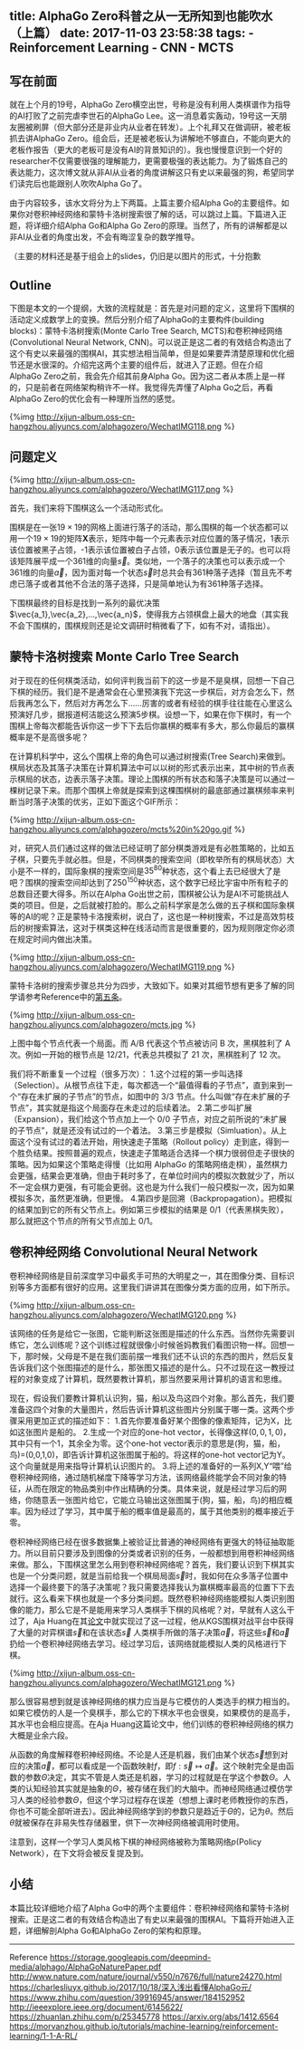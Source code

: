 
title: AlphaGo Zero科普之从一无所知到也能吹水（上篇）
date: 2017-11-03 23:58:38
tags:
	- Reinforcement Learning
	- CNN
	- MCTS
---

## 写在前面

就在上个月的19号，AlphaGo Zero横空出世，号称是没有利用人类棋谱作为指导的AI打败了之前完虐李世石的AlphaGo Lee。这一消息着实轰动，19号这一天朋友圈被刷屏（但大部分还是非业内从业者在转发）。上个礼拜又在做调研，被老板抓去讲AlphaGo Zero。组会后，还是被老板认为讲解地不够直白，不能向更大的老板作报告（更大的老板可是没有AI的背景知识的）。我也慢慢意识到一个好的researcher不仅需要很强的理解能力，更需要极强的表达能力。为了锻炼自己的表达能力，这次博文就从非AI从业者的角度讲解这只有史以来最强的狗，希望同学们读完后也能跟别人吹吹Alpha Go了。

由于内容较多，该水文将分为上下两篇。上篇主要介绍Alpha Go的主要组件。如果你对卷积神经网络和蒙特卡洛树搜索很了解的话，可以跳过上篇。下篇进入正题，将详细介绍Alpha Go和Alpha Go Zero的原理。当然了，所有的讲解都是以非AI从业者的角度出发，不会有晦涩复杂的数学推导。

（主要的材料还是基于组会上的slides，仍旧是以图片的形式，十分抱歉

<!--more-->

## Outline

下图是本文的一个提纲，大致的流程就是：首先是对问题的定义，这里将下围棋的活动定义成数学上的变换。然后分别介绍了AlphaGo的主要构件(building blocks)：蒙特卡洛树搜索(Monte Carlo Tree Search, MCTS)和卷积神经网络(Convolutional Neural Network, CNN)。可以说正是这二者的有效结合构造出了这个有史以来最强的围棋AI，其实想法相当简单，但是如果要弄清楚原理和优化细节还是水很深的。介绍完这两个主要的组件后，就进入了正题。但在介绍AlphaGo Zero之前，我会先介绍其前身Alpha Go。因为这二者从本质上是一样的，只是前者在网络架构稍许不一样。我觉得先弄懂了Alpha Go之后，再看AlphaGo Zero的优化会有一种理所当然的感觉。

{%img http://xijun-album.oss-cn-hangzhou.aliyuncs.com/alphagozero/WechatIMG118.png %}

## 问题定义

{%img http://xijun-album.oss-cn-hangzhou.aliyuncs.com/alphagozero/WechatIMG117.png %}

首先，我们来将下围棋这么一个活动形式化。

围棋是在一张$19\times 19$的网格上面进行落子的活动，那么围棋的每一个状态都可以用一个$19\times 19$的矩阵$\textbf{X}$表示，矩阵中每一个元素表示对应位置的落子情况，1表示该位置被黑子占领，-1表示该位置被白子占领，0表示该位置是无子的。也可以将该矩阵展平成一个361维的向量$\vec{s}$。类似地，一个落子的决策也可以表示成一个361维的向量$\vec{a}$，因为面对每一个状态$\vec{s}$时总共会有361种落子选择（暂且先不考虑已落子或者其他不合法的落子选择，只是简单地认为有361种落子选择。

下围棋最终的目标是找到一系列的最优决策$\vec{a_1},\vec{a_2},...,\vec{a_n}$，使得我方占领棋盘上最大的地盘（其实我不会下围棋的，围棋规则还是论文调研时稍微看了下，如有不对，请指出）。

## 蒙特卡洛树搜索 Monte Carlo Tree Search

对于现在的任何棋类活动，如何评判我当前下的这一步是不是臭棋，回想一下自己下棋的经历。我们是不是通常会在心里预演我下完这一步棋后，对方会怎么下，然后我再怎么下，然后对方再怎么下……厉害的或者有经验的棋手往往能在心里这么预演好几步，据报道柯洁能这么预演5步棋。设想一下，如果在你下棋时，有一个围棋上帝每次都能告诉你这一步下下去后你赢棋的概率有多大，那么你最后的赢棋概率是不是高很多呢？

在计算机科学中，这么个围棋上帝的角色可以通过树搜索(Tree Search)来做到。棋局状态及其落子决策在计算机算法中可以以树的形式表示出来，其中树的节点表示棋局的状态，边表示落子决策。理论上围棋的所有状态和落子决策是可以通过一棵树记录下来。而那个围棋上帝就是探索到这棵围棋树的最底部通过赢棋频率来判断当时落子决策的优劣，正如下面这个GIF所示：

{%img http://xijun-album.oss-cn-hangzhou.aliyuncs.com/alphagozero/mcts%20in%20go.gif %}

对，研究人员们通过这样的做法已经证明了部分棋类游戏是有必胜策略的，比如五子棋，只要先手就必胜。但是，不同棋类的搜索空间（即枚举所有的棋局状态）大小是不一样的，国际象棋的搜索空间是$35^{80}$种状态，这个看上去已经很大了是吧？围棋的搜索空间却达到了$250^{150}$种状态，这个数字已经比宇宙中所有粒子的总数目还要大得多。所以在Alpha Go出世之前，围棋被公认为是AI不可能挑战人类的项目。但是，之后就被打脸的。那么之前科学家是怎么做的五子棋和国际象棋等的AI的呢？正是蒙特卡洛搜索树，说白了，这也是一种树搜索，不过是高效剪枝后的树搜索算法，这对于棋类这种在线活动而言是很重要的，因为规则限定你必须在规定时间内做出决策。

{%img http://xijun-album.oss-cn-hangzhou.aliyuncs.com/alphagozero/WechatIMG119.png %}

蒙特卡洛树的搜索步骤总共分为四步，大致如下。如果对其细节想有更多了解的同学请参考Reference中的[第五条](http://ieeexplore.ieee.org/document/6145622/)。

{%img http://xijun-album.oss-cn-hangzhou.aliyuncs.com/alphagozero/mcts.jpg %}

上图中每个节点代表一个局面。而 A/B 代表这个节点被访问 B 次，黑棋胜利了 A 次。例如一开始的根节点是 12/21，代表总共模拟了 21 次，黑棋胜利了 12 次。

我们将不断重复一个过程（很多万次）：
1.这个过程的第一步叫选择（Selection）。从根节点往下走，每次都选一个“最值得看的子节点”，直到来到一个“存在未扩展的子节点”的节点，如图中的 3/3 节点。什么叫做“存在未扩展的子节点”，其实就是指这个局面存在未走过的后续着法。
2.第二步叫扩展（Expansion），我们给这个节点加上一个 0/0 子节点，对应之前所说的“未扩展的子节点”，就是还没有试过的一个着法。
3.第三步是模拟（Simluation）。从上面这个没有试过的着法开始，用快速走子策略（Rollout policy）走到底，得到一个胜负结果。按照普遍的观点，快速走子策略适合选择一个棋力很弱但走子很快的策略。因为如果这个策略走得慢（比如用 AlphaGo 的策略网络走棋），虽然棋力会更强，结果会更准确，但由于耗时多了，在单位时间内的模拟次数就少了，所以不一定会棋力更强，有可能会更弱。这也是为什么我们一般只模拟一次，因为如果模拟多次，虽然更准确，但更慢。
4.第四步是回溯（Backpropagation）。把模拟的结果加到它的所有父节点上。例如第三步模拟的结果是 0/1（代表黑棋失败），那么就把这个节点的所有父节点加上 0/1。

## 卷积神经网络 Convolutional Neural Network

卷积神经网络是目前深度学习中最炙手可热的大明星之一，其在图像分类、目标识别等多方面都有很好的应用。这里我们讲讲其在图像分类方面的应用，如下所示。

{%img http://xijun-album.oss-cn-hangzhou.aliyuncs.com/alphagozero/WechatIMG120.png %}

该网络的任务是给它一张图，它能判断这张图是描述的什么东西。当然你先需要训练它，怎么训练呢？这个训练过程就很像小时候爸妈教我们看图识物一样。回想一下，那时候，父母是不是在我们面前摆一堆我们还不认识的东西的图片，然后反复告诉我们这个张图描述的是什么，那张图又描述的是什么。只不过现在这一教授过程的对象变成了计算机，既然要教计算机，那当然要采用计算机的语言和思维。

现在，假设我们要教计算机认识狗，猫，船以及鸟这四个对象。那么首先，我们要准备这四个对象的大量图片，然后告诉计算机这些图片分别属于哪一类。这两个步骤采用更加正式的描述如下：
1.首先你要准备好某个图像的像素矩阵，记为X，比如这张图片是船的。
2.生成一个对应的one-hot vector，长得像这样$(0,0,1,0)$，其中只有一个1，其余全为零。这个one-hot vector表示的意思是(狗，猫，船，鸟)=(0,0,1,0)，即告诉计算机这张图属于船的。将这样的one-hot vector记为Y。这个向量就是用来指导计算机认识图片的。
3.将上述的准备好的一系列X,Y“喂”给卷积神经网络，通过随机梯度下降等学习方法，该网络最终能学会不同对象的特征，从而在限定的物品类别中作出精确的分类。具体来说，就是经过学习后的网络，你随意丢一张图片给它，它能立马输出这张图属于(狗，猫，船，鸟)的相应概率。因为经过了学习，其中属于船的概率值是最高的，属于其他类别的概率接近于零。

卷积神经网络已经在很多数据集上被验证比普通的神经网络有更强大的特征抽取能力。所以目前只要涉及到图像的分类或者识别的任务，一般都想到用卷积神经网络来做。那么，下围棋这里怎么用到卷积神经网络呢？首先，我们要认识到下棋其实也是一个分类问题，就是当前给我一个棋局局面$\vec{s}$时，我如何在众多落子位置中选择一个最终要下的落子决策呢？我只需要选择我认为赢棋概率最高的位置下下去就行。这么看来下棋也就是一个多分类问题。既然卷积神经网络能模拟人类识别图像的能力，那么它是不是能用来学习人类棋手下棋的风格呢？对，早就有人这么干过了，Aja Huang在其[论文](https://arxiv.org/abs/1412.6564)中就实现过了这一过程，他从KGS围棋对战平台中获得了大量的对弈棋谱$\vec{s}$和在该状态$\vec{s}$ 人类棋手所做的落子决策$\vec{a}$，将这些$\vec{s}$和$\vec{a}$扔给一个卷积神经网络去学习。经过学习后，该网络就能模拟人类的风格进行下棋。

{%img http://xijun-album.oss-cn-hangzhou.aliyuncs.com/alphagozero/WechatIMG121.png %}


那么很容易想到就是该神经网络的棋力应当是与它模仿的人类选手的棋力相当的。如果它模仿的人是一个臭棋手，那么它的下棋水平也会很臭，如果模仿的是高手，其水平也会相应提高。在Aja Huang这篇论文中，他们训练的卷积神经网络的棋力大概是业余六段。

从函数的角度解释卷积神经网络。不论是人还是机器，我们由某个状态$\vec{s}$想到对应的决策$\vec{a}$，都可以看成是一个函数映射$f$，即$f:\vec{s} \mapsto \vec{a}$。这个映射完全是由函数的参数$\Theta$决定，其实不管是人类还是机器，学习的过程就是在学这个参数$\Theta$。人类的认知经验其实就是抽象的$\Theta$，被存储在我们的大脑中。而神经网络通过模仿学习人类的经验参数$\Theta$，但这个学习过程存在误差（想想上课时老师教授你的东西，你也不可能全部听进去）。因此神经网络学到的参数只是趋近于$\Theta$的，记为$\theta$。然后$\theta$就被保存在非易失性存储器里，供下一次神经网络被调用时使用。

注意到，这样一个学习人类风格下棋的神经网络被称为策略网络$p$(Policy Network），在下文将会被反复提及到。


## 小结

本篇比较详细地介绍了Alpha Go中的两个主要组件：卷积神经网络和蒙特卡洛树搜索。正是这二者的有效结合构造出了有史以来最强的围棋AI。下篇将开始进入正题，详细解剖Alpha Go和AlphaGo Zero的架构和原理。

---
Reference
https://storage.googleapis.com/deepmind-media/alphago/AlphaGoNaturePaper.pdf
http://www.nature.com/nature/journal/v550/n7676/full/nature24270.html
https://charlesliuyx.github.io/2017/10/18/深入浅出看懂AlphaGo元/
https://www.zhihu.com/question/39916945/answer/184152952
http://ieeexplore.ieee.org/document/6145622/
https://zhuanlan.zhihu.com/p/25345778
https://arxiv.org/abs/1412.6564
https://morvanzhou.github.io/tutorials/machine-learning/reinforcement-learning/1-1-A-RL/